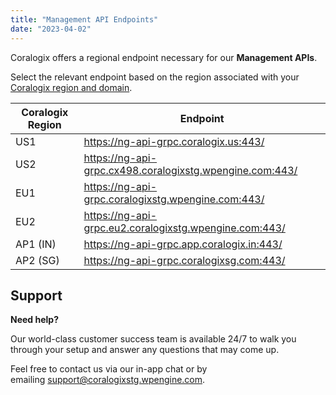 ```yaml
---
title: "Management API Endpoints"
date: "2023-04-02"
---
```


Coralogix offers a regional endpoint necessary for our **Management APIs**.

Select the relevant endpoint based on the region associated with your [Coralogix region and domain](http://coralogixstg.wpengine.com/docs/coralogix-domain/).

| Coralogix Region | Endpoint |
| --- | --- |
| US1 | https://ng-api-grpc.coralogix.us:443/ |
| US2 | https://ng-api-grpc.cx498.coralogixstg.wpengine.com:443/ |
| EU1 | https://ng-api-grpc.coralogixstg.wpengine.com:443/ |
| EU2 | https://ng-api-grpc.eu2.coralogixstg.wpengine.com:443/ |
| AP1 (IN) | https://ng-api-grpc.app.coralogix.in:443/ |
| AP2 (SG) | https://ng-api-grpc.coralogixsg.com:443/ |

## Support

**Need help?**

Our world-class customer success team is available 24/7 to walk you through your setup and answer any questions that may come up.

Feel free to contact us via our in-app chat or by emailing [support@coralogixstg.wpengine.com](mailto:support@coralogixstg.wpengine.com).
